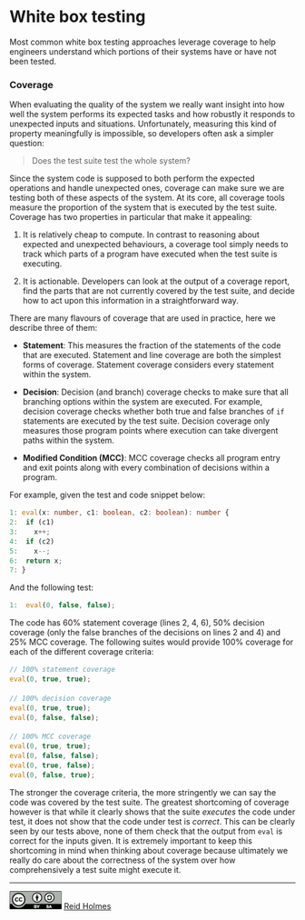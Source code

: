 # White box testing

Most common white box testing approaches leverage coverage to help engineers understand which portions of their systems have or have not been tested.

### Coverage

When evaluating the quality of the system we really want insight into how well the system performs its expected tasks and how robustly it responds to unexpected inputs and situations. Unfortunately, measuring this kind of property meaningfully is impossible, so developers often ask a simpler question:

> Does the test suite test the whole system?

Since the system code is supposed to both perform the expected operations and handle unexpected ones, coverage can make sure we are testing both of these aspects of the system. At its core, all coverage tools measure the proportion of the system that is executed by the test suite. Coverage has two properties in particular that make it appealing:

1. It is relatively cheap to compute. In contrast to reasoning about expected and unexpected behaviours, a coverage tool simply needs to track which parts of a program have executed when the test suite is executing.

1. It is actionable. Developers can look at the output of a coverage report, find the parts that are not currently covered by the test suite, and decide how to act upon this information in a straightforward way.

There are many flavours of coverage that are used in practice, here we describe three of them:

* **Statement**: This measures the fraction of the statements of the code that are executed. Statement and line coverage are both the simplest forms of coverage. Statement coverage considers every statement within the system.

* **Decision**: Decision (and branch) coverage checks to make sure that all branching options within the system are executed. For example, decision coverage checks whether both true and false branches of ```if``` statements are executed by the test suite. Decision coverage only measures those program points where execution can take divergent paths within the system.

* **Modified Condition (MCC)**: MCC coverage checks all program entry and exit points along with every combination of decisions within a program. 

<!-- * **Path**: TODO: this is more natural to talk about in class so add this here -->

For example, given the test and code snippet below:

```typescript
1: eval(x: number, c1: boolean, c2: boolean): number {
2:  if (c1)
3:    x++;
4:  if (c2) 
5:    x--;
6:  return x;
7: }
```

And the following test: 

```typescript
1:	eval(0, false, false);
```

The code has 60% statement coverage (lines 2, 4, 6), 50% decision coverage (only the false branches of the decisions on lines 2 and 4) and 25% MCC coverage. The following suites would provide 100% coverage for each of the different coverage criteria:

```typescript
// 100% statement coverage
eval(0, true, true);

// 100% decision coverage
eval(0, true, true);
eval(0, false, false);

// 100% MCC coverage
eval(0, true, true);
eval(0, false, false);
eval(0, true, false);
eval(0, false, true);
```

The stronger the coverage criteria, the more stringently we can say the code was covered by the test suite. The greatest shortcoming of coverage however is that while it clearly shows that the suite _executes_ the code under test, it does not show that the code under test is _correct_. This can be clearly seen by our tests above, none of them check that the output from ```eval``` is correct for the inputs given. It is extremely important to keep this shortcoming in mind when thinking about coverage because ultimately we really do care about the correctness of the system over how comprehensively a test suite might execute it.

<!--
### References


On misusing coverage:
http://docplayer.net/102363-How-to-misuse-code-coverage.html

great atlee talk:
https://livestream.com/itmsstudio/events/6919492/videos/147823325?t=1485444595837
-->

---
[![](figures/CCSA.png "Creative Commons: Attribution-ShareAlike")](https://creativecommons.org/licenses/by-sa/3.0/) [Reid Holmes](https://www.cs.ubc.ca/~rtholmes/)
